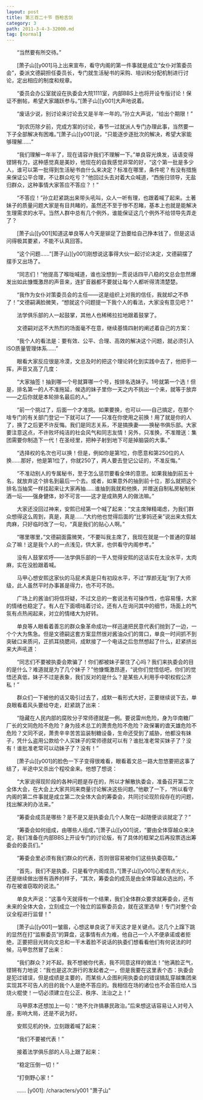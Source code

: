 ```yaml
---
layout: post
title: 第三百二十节 唇枪舌剑
category: 3
path: 2011-3-4-3-32000.md
tag: [normal]
---
```


　　“当然要有所交待。”

　　[萧子山][y001]马上出来宣布，看守内阁的第一件事就是成立“女仆对策委员会”，委派文德嗣担任委员长，专门就生活秘书的采购、培训和分配机制进行讨论，定出相应的制度和规章。

　　“委员会办公室就设在执委会大院1111室，内部BBS上也将开设专版讨论！保证不删帖，希望大家踊跃参与。”[萧子山][y001]大声地说着。

　　“废话少说，别讨论来讨论去又是半年一年的。”孙立大声说，“给出个期限！”

　　“到农历除夕前，完成方案的讨论，春节一过就派人专门办理此事，当然要一下子全部解决有困难。”[萧子山][y001]说，“只能逐步逐批次的解决，希望大家能够理解……”

　　“我们理解一年半了，现在请容许我们不理解一下。”单良容光焕发，话语变得铿锵有力，这种感觉真是美妙，他现在的自我感觉非常的好，“这个第一批是多少人，谁可以第一批得到生活秘书由什么来决定？标准在哪里，条件呢？有没有措施来保证公平合理，不让群众吃亏？”他回过头去对着大众喊道，“西施归领导，无盐归群众，这种事情大家答应不答应？！”

　　“不答应！”孙立赶紧跳出来带头吼叫，众人一听有理，也跟着喊了起来。土著妹子的质量问题大家是有目共睹的，虽然还不至于惨不忍睹，基本上也就是能解决生理需求的水平。当然人群中总有几个例外，谁能保证这几个例外不给领导先弄走了？

　　[萧子山][y001]知道这单良等人今天是铆足了劲要给自己挣本钱了，但是这话问得极其要紧，不能不认真回答。

　　“这个问题……”[萧子山][y001]刚想说这事得大伙一起讨论决定，文德嗣摆了摆手又出场了。

　　“同志们！”他提高了喉咙喊道，谁也没想到一贯说话四平八稳的文总会忽然爆发出如此慷慨激昂的声音来，连扩音器都不要就让每个人都听得清清楚楚。

　　“我作为女仆对策委员会的主任——这是组织上对我的信任，我就却之不恭了！”文德嗣满脸微笑，“想就这个问题提一下我个人的看法，大家没有意见吧？”

　　法学俱乐部的人一起鼓掌，其他人也稀稀拉拉地跟着鼓掌了。

　　文德嗣对这不大热烈的场面毫不在意，继续基情四射的阐述着自己的方案：

　　“我个人的看法是：要有效、公平、合理、高效的解决这个问题，就必须引入ISO质量管理体系……”

　　眼看大家反应很是冷漠，文总及时的把这个理论转化到实践中去了，他把手一挥，声音又高了几度：

　　“大家抽签！抽到哪一个号就算哪一个号，按排名选妹子。1号就第一个选！但是，排名第一的人不准拖延，候选的妹子里你一天之内不挑出一个来，就等于放弃——之后你就是本轮排名最后的人。”

　　“前一个挑过了，后面一个才准挑。如果要换，也可以——自己搞定，在那个啥专门的有关部门登记一下就可以了——只准在你使用之前换！用了就是你的人了，换了之后更不许反悔。我们是同志关系，不是搞换妻——换秘书俱乐部。大家要注意这点，不许败坏纯洁的社会风气和同志友情！另外，只准换，不准赠送：集团需要你制造下一代！在圣经里，把种子射到地下可是掉脑袋的大事。”

　　“选择权的名次也可以换！但是，例如你是第1位，你愿意和第250位的人换……那好，他是第1位了，你就250了，两人要去登记公证的，不准反悔。”

　　“不准动别人的专属秘书，至于怎么惩罚要看全体的意思。如果我抽到前五十名，就放弃这个排名到最后一个去。或者，如果意外的抽到前十位，那么就把这个排名当抽奖一样挂起来让大家再抽……谁抽到我就和他换，并赠送自制私房秘制米酒一坛——强身健体，妙不可言——这才是成熟男人的做法嘛。”

　　大家还没回过神来，安熙已经第一个喊了起来：“文主席殚精竭虑，为我们群众想得这么周到，真是，真是……”大约他也觉得后面的“比爹妈还亲”说出来太假太肉麻，只好临时改了一句，“真是我们的贴心人啊。”

　　“哪里哪里，”文德嗣面露微笑，“不要叫我主席了，我现在就是一个普通的穿越众了嘛！这是我个人的一点浅见，供大家，也供看守内阁参考。”

　　没有人鼓掌欢呼——法学俱乐部的一干人觉得安熙的这话实在太没水平，太肉麻，实在没脸跟着喊。

　　马甲心想安熙这家伙的马屁术真是只有初段水平，不过“厚颜无耻”到了大师级，此人虽然平时办事甚是得力，也不可不防。

　　广场上的酱油们将信将疑，不过文总的一套说法有可操作性，也容易懂，大家的情绪也稳定了。有人在下面嘀咕着讨论，还有人在询问其中的细节，场面上的气氛有点热闹起来，对立的情绪大为好转。

　　单良等人眼看着善忘的群众象革命成功一样迅速把民意代表们抛到了一边，一个个大为焦急。但是文德嗣这套方案显然很对酱油众们的胃口，单良一时间抓不到突破口来质问，正抓耳挠腮间，成默接了一个电话之后忽然想起了什么，赶紧挤出来大声吼道：

　　“同志们不要被执委会欺骗了！你们都被妹子蒙住了心吗？我们来执委会的目的是什么？难道就是为了几个妹子？”他慷慨激昂道，“说你们觉悟低吧，你们的觉悟还真低，妹子不过是表象，我们反对的是什么？是某些人利用手中职权假公济私！”

　　群众们一下被他的话又吸引过去了，成默一看形式大好，正要继续说下去，单良眼看着风头要给夺走，赶紧跳了出来：

　　“隐藏在人民内部的腐败分子常师德就是一例。要说雷州危险，身为华南糖厂厂长的文同危险不危险？身为技术总工的萧贵危险不危险？政保署的谵天雄危险不危险？文同不说，萧贵辛辛苦苦监装制糖设备，生命还受到了威胁，他都没有妹子，凭什么盗用公款给个人买妹子的常师德就可以有？谁批准老常买妹子了？没有！谁批准老常可以动妹子了？没有！”

　　[萧子山][y001]的脸色一下子变得很难看，眼看着文总一路大忽悠要把这事了结了，半途中又杀出个程咬金来。他想了想说：

　　“大家说得现阶段的各种问题是存在的，所以才解散执委会，准备召开第二次全体大会，在大会上大家共同来商量讨论解决这些问题。”他歇了一下，“所以看守内阁的第二件事就是成立第二次全体大会的筹委会，共同讨论现阶段存在的问题，找出解决的办法来。”

　　“筹委会成员是哪些？是不是又是执委会几个人聚在一起随便谈谈就定了？”

　　“筹委会如何组成，由哪些人组成，”[萧子山][y001]说，“要由全体穿越众来决定，我们准备在内部BBS上开设专门的讨论版，有了具体的框架之后再投票选出筹委会的委员们。”

　　“筹委会里必须有我们群众的代表，否则很容易被你们这些执委窃取。”

　　“首先，我们不是执委，只是看守内阁成员，”[萧子山][y001]心里有点光火，还是继续做出很有涵养的样子，“其次，筹委会的成员是由全体穿越众选出的，不存在被谁窃取的说法。”

　　单良大声说：“这事今天就得有一个结果，我们全体群众要求就筹委会，还有未来的全体大会，立刻成立一个独立的监察委员会，就在这里选举！专门对整个会议全程进行监督！”

　　[萧子山][y001]一皱眉，心想这单良说了半天这才是关键点。这几个上蹿下跳的显然在打“监察委员”的算盘，这事情有点为难，他自己一个人不便承诺或者拒绝，正要把目光转向文总和一干木着脸不说话的执委们想看看他们有何说法的时候，马甲忽然冒了出来：

　　“我们群众？对不起，我不想被你代表，我不同意这样的做法！”他满脸正气，铿锵有力地说：“我也是这次游行的发起者之一，但是我要在这里表个态：执委会是犯过错误，但是成绩是主要的，而某些人企图利用执委会的错误搞乱穿越集团来实现其不可告人的目的我个人是绝不答应的。我相信在场的诸位也不会答应给人当烧火棍使！一切必须建立在公正、秩序、法治之上！”

　　马甲原本还想加上一句：“绝不允许搞暴民政治。”后来想这话容易让人对号入座，影响大局，还是不说为好。

　　安熙见机的快，立刻跟着喊了起来：

　　“我们不要被代表！”

　　接着法学俱乐部的人马上跟了起来：

　　“稳定压倒一切！”

　　“打倒野心家！”

　　……
[y001]: /characters/y001 "萧子山"
